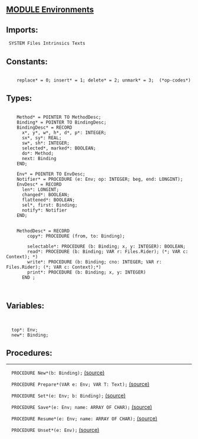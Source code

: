 
## [MODULE Environments](https://github.com/io-core/Script/blob/main/Environments.Mod)

  ## Imports:
` SYSTEM Files Intrinsics Texts`

## Constants:
```
 
    replace* = 0; insert* = 1; delete* = 2; unmark* = 3;  (*op-codes*)

```
## Types:
```
 
    Method* = POINTER TO MethodDesc;
    Binding* = POINTER TO BindingDesc;
    BindingDesc* = RECORD
      x*, y*, w*, h*, d*, p*: INTEGER;
      sx*, sy*: REAL;
      sw*, sh*: INTEGER;
      selected*, marked*: BOOLEAN;
      do*: Method;
      next: Binding
    END;

    Env* = POINTER TO EnvDesc;
    Notifier* = PROCEDURE (e: Env; op: INTEGER; beg, end: LONGINT);
    EnvDesc* = RECORD
      len*: LONGINT;
      changed*: BOOLEAN;
      flattened*: BOOLEAN;
      sel*, first: Binding;
      notify*: Notifier
    END;


    MethodDesc* = RECORD
        copy*: PROCEDURE (from, to: Binding);
        
        selectable*: PROCEDURE (b: Binding; x, y: INTEGER): BOOLEAN;
        read*: PROCEDURE (b: Binding; VAR r: Files.Rider); (*; VAR c: Context); *)
        write*: PROCEDURE (b: Binding; cno: INTEGER; VAR r: Files.Rider); (*; VAR c: Context);*)
        print*: PROCEDURE (b: Binding; x, y: INTEGER)
      END ;

    
```
## Variables:
```
 
 
  top*: Env;
  new*: Binding; 

```
## Procedures:
---

`  PROCEDURE New*(b: Binding);` [(source)](https://github.com/io-core/Script/blob/main/Environments.Mod#L49)


`  PROCEDURE Prepare*(VAR e: Env; VAR T: Text);` [(source)](https://github.com/io-core/Script/blob/main/Environments.Mod#L54)


`  PROCEDURE Set*(e: Env; b: Binding);` [(source)](https://github.com/io-core/Script/blob/main/Environments.Mod#L60)


`  PROCEDURE Save*(e: Env; name: ARRAY OF CHAR);` [(source)](https://github.com/io-core/Script/blob/main/Environments.Mod#L66)


`  PROCEDURE Resume*(e: Env; name: ARRAY OF CHAR);` [(source)](https://github.com/io-core/Script/blob/main/Environments.Mod#L74)


`  PROCEDURE Unset*(e: Env);` [(source)](https://github.com/io-core/Script/blob/main/Environments.Mod#L90)

